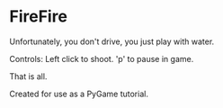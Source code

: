 # FireFire
Unfortunately, you don't drive, you just play with water.

Controls:
Left click to shoot.
'p' to pause in game.

That is all.

Created for use as a PyGame tutorial.
